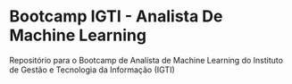 # Bootcamp IGTI - Analista De Machine Learning
Repositório para o Bootcamp de Analísta de Machine Learning do Instituto de Gestão e Tecnologia da Informação (IGTI)
